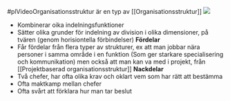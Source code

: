 #plVideoOrganisationsstruktur
är en typ av [[Organisationsstruktur]]
**![](https://lh7-us.googleusercontent.com/wHS0UerEWQ2rLTM0eKsg480MsTbcyGAm8fa1S7eQa8Mrr7tZiP12mzpIidLYeJ8JB8-G_e-QbNglm7spzTnscUAOIqjHJVBHaQDZvdExBxHzwunonLzOYEk2XetlnEb2PTyKeoSrdvmWaga2OwPFOPk)**
- Kombinerar oika indelningsfunktioner
- Sätter olika grunder för indelning av division i olika dimensioner, på tvären (genom horisiontella förbindelser)
**Fördelar**
- Får fördelar från flera typer av strukturer, ex att man jobbar nära personer i samma område i en funktion (Som ger starkare specialisering och kommunikation) men också att man kan va med i projekt, från [[Projektbaserad organisationsstruktur]]
**Nackdelar**
- Två chefer, har ofta olika krav och oklart vem som har rätt att bestämma
- Ofta maktkamp mellan chefer
- Ofta svårt att förklara hur man tar beslut